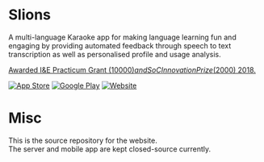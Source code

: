 # Slions

A multi-language Karaoke app for making language learning fun and engaging by providing automated feedback through speech to text transcription as well as personalised profile and usage analysis.

[Awarded I&E Practicum Grant ($10000) and SoC Innovation Prize ($2000) 2018.](https://comp.nus.edu.sg/entrepreneurship/awards/winners)

[![App Store](https://wangriwu.com/images/APP_STORE.png)](https://itunes.apple.com/app/id1328375727) [![Google Play](https://wangriwu.com/images/GOOGLE_PLAY.png)](https://play.google.com/store/apps/details?id=riwu.slions) [![Website](https://i.imgur.com/w7h7q1U.png)](https://slions.wangriwu.com/)

# Misc

This is the source repository for the website.  
The server and mobile app are kept closed-source currently.
